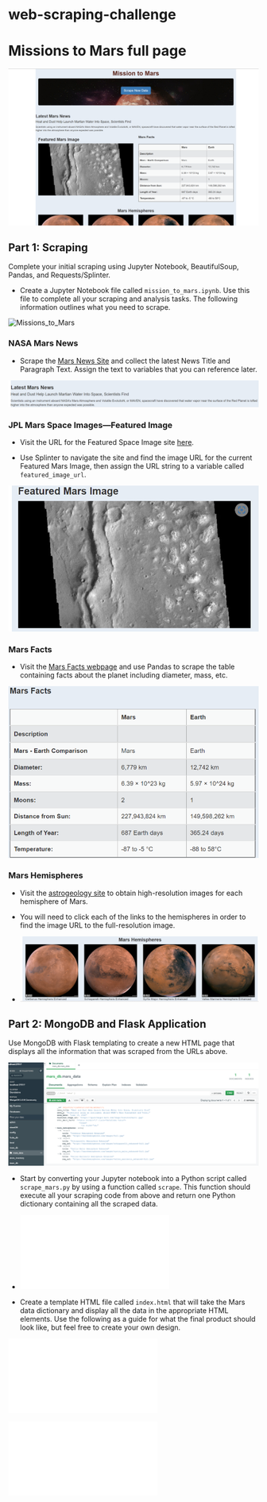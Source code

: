# web-scraping-challenge

# Missions to Mars full page

![Mars_Data_full_page](/Missions_to_Mars/Missions_to_Mars_Images/Mars_Data_full_page.png)

## Part  1: Scraping

Complete your initial scraping using Jupyter Notebook, BeautifulSoup, Pandas, and Requests/Splinter.

* Create a Jupyter Notebook file called `mission_to_mars.ipynb`. Use this file to complete all your scraping and analysis tasks. The following information outlines what you need to scrape.

![Missions_to_Mars](/Missions_to_Mars/mission_to_mars.ipynb)

### NASA Mars News

* Scrape the [Mars News Site](https://redplanetscience.com/) and collect the latest News Title and Paragraph Text. Assign the text to variables that you can reference later.

![Latest latest News Title and Paragraph](/Missions_to_Mars/Missions_to_Mars_Images/Latest_Mars_News.png)

### JPL Mars Space Images—Featured Image

* Visit the URL for the Featured Space Image site [here](https://spaceimages-mars.com).

* Use Splinter to navigate the site and find the image URL for the current Featured Mars Image, then assign the URL string to a variable called `featured_image_url`.

![Featured_Mars_Image](/Missions_to_Mars/Missions_to_Mars_Images/Featured_Mars_Image.png)

### Mars Facts

* Visit the [Mars Facts webpage](https://galaxyfacts-mars.com) and use Pandas to scrape the table containing facts about the planet including diameter, mass, etc.

![Mars_Facts_table](/Missions_to_Mars/Missions_to_Mars_Images/Mars_Facts_table.png)

### Mars Hemispheres

* Visit the [astrogeology site](https://marshemispheres.com/) to obtain high-resolution images for each hemisphere of Mars.

* You will need to click each of the links to the hemispheres in order to find the image URL to the full-resolution image.

* ![Mars_Hemispheres](/Missions_to_Mars/Missions_to_Mars_Images/Mars_Hemispheres.png)

## Part 2: MongoDB and Flask Application

Use MongoDB with Flask templating to create a new HTML page that displays all the information that was scraped from the URLs above.

![Mars_db.mars_data](/Missions_to_Mars/Missions_to_Mars_Images/mars_db.mars_data.png)

* Start by converting your Jupyter notebook into a Python script called `scrape_mars.py` by using a function called `scrape`. This function should  execute all your scraping code from above and return one Python dictionary containing all the scraped data.

* ![MongoDB/scrape_mars.py](/Missions_to_Mars/scrape_mars.py)


* Create a template HTML file called `index.html` that will take the Mars data dictionary and display all the data in the appropriate HTML elements. Use the following as a guide for what the final product should look like, but feel free to create your own design.

![Flask Application/app.py](/Missions_to_Mars/app.py)

![Index Template/index.html](/Missions_to_Mars/templates/index.html)